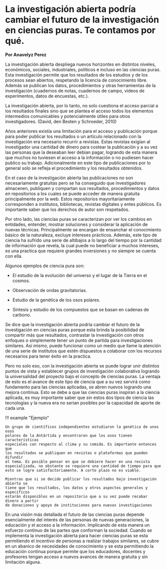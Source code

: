 # La investigación abierta podría cambiar el futuro de la investigación en ciencias puras. Te contamos por qué.

**Por Anavelyz Perez**

La investigación abierta despliega nuevos horizontes en distintos niveles,
económicos, sociales, industriales, politicos e incluso en las ciencias puras.
Esta investigación permite que los resultados de los estudios y de los procesos
sean abiertos, respetando la licencia de conocimiento libre. Además se publican
los datos, procedimientos y otras herramientas de la investigación (cuadernos de
notas, cuadernos de campo, videos de experimentos, datos de encuestas, etc.).

La investigación abierta, por lo tanto, no solo cuestiona el acceso parcial a
los resultados finales sino que se plantea el acceso todos los elementos
intermedios comunicables y potencialmente útiles para otros investigadores.
(David, den Besten y Schroeder, 2010)

Años anteriores existía una limitación para el acceso y publicación porque para
poder publicar los resultados o un artículo relacionado con la investigación era
necesario recurrir a revistas. Estas revistas exigían al investigador una
cantidad de dinero para costear la publicación y a su vez las personas que la
deseaban leer debian pagar, logrando de esta manera que muchos no tuviesen el
acceso a la información o no pudiesen hacer publico su trabajo. Adicionalmente
en este tipo de publicaciones por lo general solo se refleja el procedimiento y
los resultados obtenidos.

En el caso de la investigación abierta las publicaciones no son necesariamente
gratuitas pero se ha conseguido que investigadores almacenen, publiquen y
compartan sus resultados, procedimientos y datos en repositorios a los cuales se
puede acceder de manera gratuita principalmente por la web. Estos repositorios
mayoritariamente corresponden a institutos, bibliotecas, revistas digitales y
entes públicos. Es importante saber que los derechos de autor son respetados.

Por otro lado, las ciencias puras se caracterizan por ver los cambios en
entidades, entender, mostrar soluciones y considerar la aplicación de nuevas
técnicas. Principalmente se encargan de ensanchar el conocimiento básico de la
naturaleza, excluye intereses  prácticos. Además, este tipo de ciencia ha
sufrido una serie de altibajos a lo largo del tiempo por la cantidad de
información que revela, la cual puede no beneficiar a muchos intereses, es una
practica que requiere grandes inversiones y no siempre se cuenta con ella.

Algunos ejemplos de ciencia pura son:

- El estudio de la evolución del universo y el lugar de la Tierra en el cosmos.

- Observación de ondas gravitatorias.

- Estudio de la genética de los osos polares.

- Síntesis y estudio de los compuestos que se basan en cadenas de carbono.

Se dice que la investigación abierta podría cambiar el futuro de la
investigación en ciencias puras porque esta brinda la posibilidad de compartir
más que resultados, contrastar la investigación con otros enfoques o simplemente
tener un punto de partida para investigaciones similares. Así mismo, puede
funcionar como un medio que llame la atención de una serie de institutos que
estén dispuestos a colaborar con los recursos necesarios para tener éxito en la
practica.

Pero no solo eso, con la investigación abierta se puede lograr unir distintos
puntos de vista y establecer grupos de investigación colaborativa logrando la
universalidad del proyecto bajo el concepto de ciencias puras. La ventaja de
esto es el avance de este tipo de ciencia que a su vez servirá como fundamento
para las ciencias aplicadas, se abren nuevos logrando una mejora continua. Esto
se debe a que las ciencias puras inspiran a la ciencia aplicada, es muy
importante saber que sin estos dos tipos de ciencia las tecnologías y la nueva
era no serian posibles por la capacidad de aporte de cada una.

!!! example "Ejemplo"

    Un grupo de científicos independientes estudiaron la genética de unos osos 
    polares de la Antártida y encontraron que los osos tienen características 
    especiales con respecto al clima y su comida. Es importante entonces que 
    los resultados se publiquen en revistas o plataformas que pueden difundir 
    el tema. Es posible pensar en que se debiere hacer en una revista 
    especializada, no obstante se requiere una cantidad de tiempo para que 
    esto se logre satisfactoriamente. A corto plazo no es viable.

    Mientras que si se decide publicar los resultados bajo investigación abierta se
    tiene que los resultados, los datos y otros aspectos generales y específicos
    estarán disponibles en un repositorio que a su vez puede recabar dinero a partir
    de donaciones y apoyo de instituciones para nuevas investigaciones

En una visión más detallada el futuro de las ciencias puras depende
esencialmente del interés de las personas de nuevas generaciones, la educación y
el acceso a la información. Implicando de esta manera un esfuerzo continuo de
las partes que conforman la sociedad. Cuando se implementa la investigación
abierta para hacer ciencias puras se esta permitiendo el incentivo de personas a
realizar trabajos similares, se cubre en un abanico de necesidades de
conocimiento y se esta permitiendo la educación continua porque permite que los
educadores, docentes y profesores tengan acceso a nuevos avances de manera
gratuita y sin limitación alguna.